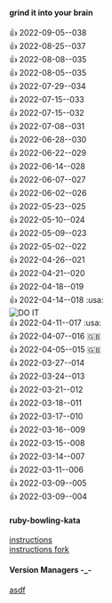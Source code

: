 #### grind it into your brain
:+1: 2022-09-05--038  
:+1: 2022-08-25--037  
:+1: 2022-08-08--035  
:+1: 2022-08-05--035  
:+1: 2022-07-29--034  
:+1: 2022-07-15--033  
:+1: 2022-07-15--032  
:+1: 2022-07-08--031  
:+1: 2022-06-28--030  
:+1: 2022-06-22--029  
:+1: 2022-06-14--028  
:+1: 2022-06-07--027  
:+1: 2022-06-02--026  
:+1: 2022-05-23--025  
:+1: 2022-05-10--024  
:+1: 2022-05-09--023  
:+1: 2022-05-02--022  
:+1: 2022-04-26--021  
:+1: 2022-04-21--020  
:+1: 2022-04-18--019  
:+1: 2022-04-14--018 :usa:  
![DO IT](https://media.giphy.com/media/wi8Ez1mwRcKGI/giphy.gif "DO IT")  
:+1: 2022-04-11--017 :usa:  
:+1: 2022-04-07--016 :uk:   
:+1: 2022-04-05--015 :uk:   
:+1: 2022-03-27--014  
:+1: 2022-03-24--013  
:+1: 2022-03-21--012  
:+1: 2022-03-18--011  
:+1: 2022-03-17--010  
:+1: 2022-03-16--009  
:+1: 2022-03-15--008  
:+1: 2022-03-14--007  
:+1: 2022-03-11--006  
:+1: 2022-03-09--005  
:+1: 2022-03-09--004  


#### ruby-bowling-kata
[instructions](https://gist.github.com/0mj/663e782ce5d55d48bbfc63dc9c28e3f5)  
[instructions fork](https://gist.github.com/theotherzach/1ddc1f348d1c711ea0e8da67efa82cf4)  


#### Version Managers -_-
[asdf](https://github.com/asdf-vm/asdf)  